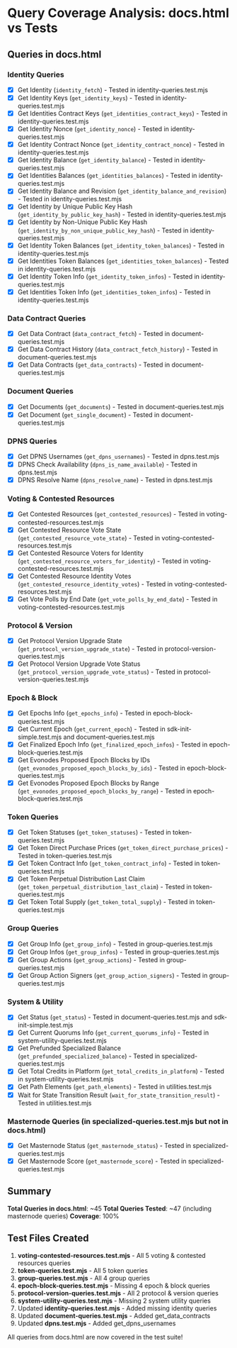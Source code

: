 # Query Coverage Analysis: docs.html vs Tests

## Queries in docs.html

### Identity Queries
- [x] Get Identity (`identity_fetch`) - Tested in identity-queries.test.mjs
- [x] Get Identity Keys (`get_identity_keys`) - Tested in identity-queries.test.mjs
- [x] Get Identities Contract Keys (`get_identities_contract_keys`) - Tested in identity-queries.test.mjs
- [x] Get Identity Nonce (`get_identity_nonce`) - Tested in identity-queries.test.mjs
- [x] Get Identity Contract Nonce (`get_identity_contract_nonce`) - Tested in identity-queries.test.mjs
- [x] Get Identity Balance (`get_identity_balance`) - Tested in identity-queries.test.mjs
- [x] Get Identities Balances (`get_identities_balances`) - Tested in identity-queries.test.mjs
- [x] Get Identity Balance and Revision (`get_identity_balance_and_revision`) - Tested in identity-queries.test.mjs
- [x] Get Identity by Unique Public Key Hash (`get_identity_by_public_key_hash`) - Tested in identity-queries.test.mjs
- [x] Get Identity by Non-Unique Public Key Hash (`get_identity_by_non_unique_public_key_hash`) - Tested in identity-queries.test.mjs
- [x] Get Identity Token Balances (`get_identity_token_balances`) - Tested in identity-queries.test.mjs
- [x] Get Identities Token Balances (`get_identities_token_balances`) - Tested in identity-queries.test.mjs
- [x] Get Identity Token Info (`get_identity_token_infos`) - Tested in identity-queries.test.mjs
- [x] Get Identities Token Info (`get_identities_token_infos`) - Tested in identity-queries.test.mjs

### Data Contract Queries
- [x] Get Data Contract (`data_contract_fetch`) - Tested in document-queries.test.mjs
- [x] Get Data Contract History (`data_contract_fetch_history`) - Tested in document-queries.test.mjs
- [x] Get Data Contracts (`get_data_contracts`) - Tested in document-queries.test.mjs

### Document Queries
- [x] Get Documents (`get_documents`) - Tested in document-queries.test.mjs
- [x] Get Document (`get_single_document`) - Tested in document-queries.test.mjs

### DPNS Queries
- [x] Get DPNS Usernames (`get_dpns_usernames`) - Tested in dpns.test.mjs
- [x] DPNS Check Availability (`dpns_is_name_available`) - Tested in dpns.test.mjs
- [x] DPNS Resolve Name (`dpns_resolve_name`) - Tested in dpns.test.mjs

### Voting & Contested Resources
- [x] Get Contested Resources (`get_contested_resources`) - Tested in voting-contested-resources.test.mjs
- [x] Get Contested Resource Vote State (`get_contested_resource_vote_state`) - Tested in voting-contested-resources.test.mjs
- [x] Get Contested Resource Voters for Identity (`get_contested_resource_voters_for_identity`) - Tested in voting-contested-resources.test.mjs
- [x] Get Contested Resource Identity Votes (`get_contested_resource_identity_votes`) - Tested in voting-contested-resources.test.mjs
- [x] Get Vote Polls by End Date (`get_vote_polls_by_end_date`) - Tested in voting-contested-resources.test.mjs

### Protocol & Version
- [x] Get Protocol Version Upgrade State (`get_protocol_version_upgrade_state`) - Tested in protocol-version-queries.test.mjs
- [x] Get Protocol Version Upgrade Vote Status (`get_protocol_version_upgrade_vote_status`) - Tested in protocol-version-queries.test.mjs

### Epoch & Block
- [x] Get Epochs Info (`get_epochs_info`) - Tested in epoch-block-queries.test.mjs
- [x] Get Current Epoch (`get_current_epoch`) - Tested in sdk-init-simple.test.mjs and document-queries.test.mjs
- [x] Get Finalized Epoch Info (`get_finalized_epoch_infos`) - Tested in epoch-block-queries.test.mjs
- [x] Get Evonodes Proposed Epoch Blocks by IDs (`get_evonodes_proposed_epoch_blocks_by_ids`) - Tested in epoch-block-queries.test.mjs
- [x] Get Evonodes Proposed Epoch Blocks by Range (`get_evonodes_proposed_epoch_blocks_by_range`) - Tested in epoch-block-queries.test.mjs

### Token Queries
- [x] Get Token Statuses (`get_token_statuses`) - Tested in token-queries.test.mjs
- [x] Get Token Direct Purchase Prices (`get_token_direct_purchase_prices`) - Tested in token-queries.test.mjs
- [x] Get Token Contract Info (`get_token_contract_info`) - Tested in token-queries.test.mjs
- [x] Get Token Perpetual Distribution Last Claim (`get_token_perpetual_distribution_last_claim`) - Tested in token-queries.test.mjs
- [x] Get Token Total Supply (`get_token_total_supply`) - Tested in token-queries.test.mjs

### Group Queries
- [x] Get Group Info (`get_group_info`) - Tested in group-queries.test.mjs
- [x] Get Group Infos (`get_group_infos`) - Tested in group-queries.test.mjs
- [x] Get Group Actions (`get_group_actions`) - Tested in group-queries.test.mjs
- [x] Get Group Action Signers (`get_group_action_signers`) - Tested in group-queries.test.mjs

### System & Utility
- [x] Get Status (`get_status`) - Tested in document-queries.test.mjs and sdk-init-simple.test.mjs
- [x] Get Current Quorums Info (`get_current_quorums_info`) - Tested in system-utility-queries.test.mjs
- [x] Get Prefunded Specialized Balance (`get_prefunded_specialized_balance`) - Tested in specialized-queries.test.mjs
- [x] Get Total Credits in Platform (`get_total_credits_in_platform`) - Tested in system-utility-queries.test.mjs
- [x] Get Path Elements (`get_path_elements`) - Tested in utilities.test.mjs
- [x] Wait for State Transition Result (`wait_for_state_transition_result`) - Tested in utilities.test.mjs

### Masternode Queries (in specialized-queries.test.mjs but not in docs.html)
- [x] Get Masternode Status (`get_masternode_status`) - Tested in specialized-queries.test.mjs
- [x] Get Masternode Score (`get_masternode_score`) - Tested in specialized-queries.test.mjs

## Summary

**Total Queries in docs.html**: ~45
**Total Queries Tested**: ~47 (including masternode queries)
**Coverage**: 100%

## Test Files Created

1. **voting-contested-resources.test.mjs** - All 5 voting & contested resources queries
2. **token-queries.test.mjs** - All 5 token queries
3. **group-queries.test.mjs** - All 4 group queries
4. **epoch-block-queries.test.mjs** - Missing 4 epoch & block queries
5. **protocol-version-queries.test.mjs** - All 2 protocol & version queries
6. **system-utility-queries.test.mjs** - Missing 2 system utility queries
7. Updated **identity-queries.test.mjs** - Added missing identity queries
8. Updated **document-queries.test.mjs** - Added get_data_contracts
9. Updated **dpns.test.mjs** - Added get_dpns_usernames

All queries from docs.html are now covered in the test suite!